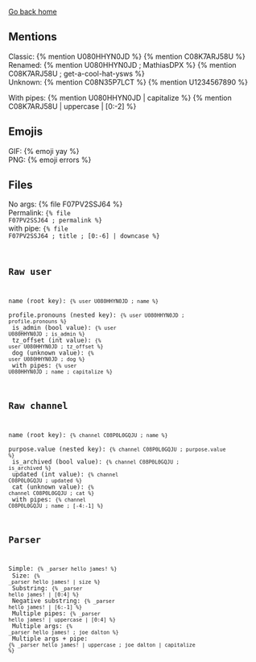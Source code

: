 ---
---

<title>Raw tests - Jekyll-HackClub</title>
<link rel="stylesheet" href="./assets/styles.css">

[Go back home](./)

## Mentions
Classic: {% mention U080HHYN0JD %} {% mention C08K7ARJ58U %}<br>
Renamed: {% mention U080HHYN0JD ; MathiasDPX %} {% mention C08K7ARJ58U ; get-a-cool-hat-ysws %}<br>
Unknown: {% mention C08N35P7LCT %} {% mention U1234567890 %}

With pipes: {% mention U080HHYN0JD | capitalize %} {% mention C08K7ARJ58U | uppercase | [0:-2] %}

## Emojis
GIF: {% emoji yay %}<br>
PNG: {% emoji errors %}

## Files
No args: {% file F07PV2SSJ64 %}<br>
Permalink: <code>{% file F07PV2SSJ64 ; permalink %}</code><br>
with pipe: <code>{% file F07PV2SSJ64 ; title ; [0:-6] | downcase %}

## Raw user
name (root key): <code>{% user U080HHYN0JD ; name %}</code><br>
profile.pronouns (nested key): <code>{% user U080HHYN0JD ; profile.pronouns %}</code><br>
is_admin (bool value): <code>{% user U080HHYN0JD ; is_admin %}</code><br>
tz_offset (int value): <code>{% user U080HHYN0JD ; tz_offset %}</code><br>
dog (unknown value): <code>{% user U080HHYN0JD ; dog %}</code><br>
with pipes: <code>{% user U080HHYN0JD ; name ; capitalize %}</code><br>

## Raw channel
name (root key): <code>{% channel C08P0L0GQJU ; name %}</code><br>
purpose.value (nested key): <code>{% channel C08P0L0GQJU ; purpose.value %}</code><br>
is_archived (bool value): <code>{% channel C08P0L0GQJU ; is_archived %}</code><br>
updated (int value): <code>{% channel C08P0L0GQJU ; updated %}</code><br>
cat (unknown value): <code>{% channel C08P0L0GQJU ; cat %}</code><br>
with pipes: <code>{% channel C08P0L0GQJU ; name ; [-4:-1] %}</code><br>

## Parser
Simple: <code>{% _parser hello james! %}</code><br>
Size: <code>{% _parser hello james! | size %}</code><br>
Substring: <code>{% _parser hello james! | [0:4] %}</code><br>
Negative substring: <code>{% _parser hello james! | [6:-1] %}</code><br>
Multiple pipes: <code>{% _parser hello james! | uppercase | [0:4] %}</code><br>
Multiple args: <code>{% _parser hello james! ; joe dalton %}</code><br>
Multiple args + pipe: <code>{% _parser hello james! | uppercase ; joe dalton | capitalize %}</code><br>